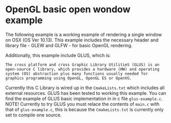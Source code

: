 # OpenGL basic open wondow example

The following example is a working example of rendering a single window on OSX (OS Ver 10.13). 
This example includes the necessary header and library file - GLEW and GLFW - for basic OpenGL rendering. 

Additionally, this example include GLUS, which is:

```
The cross platform and cross Graphic Library UtilitieS (GLUS) is an open-source C library, which provides a hardware (HW) and operating system (OS) abstraction plus many functions usually needed for graphics programming using OpenGL, OpenGL ES or OpenVG.
```

Currently this C Library is wired up in the `CmakeLists.txt` which includes all external resources. GLUS has been tested to working this example. You can find the example of GLUS basic implementation in in c file `glus-example.c`. 
NOTE! Currently to try GLUS you must relace the contents of `main.c` with that of `glus-example.c`, this is because the `CmakeLists.txt` is currently only set to compile one source.